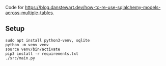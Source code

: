 Code for https://blog.danstewart.dev/how-to-re-use-sqlalchemy-models-across-multiple-tables.  

## Setup
```
sudo apt install python3-venv, sqlite
python -m venv venv
source venv/bin/activate
pip3 install -r requirements.txt
./src/main.py
```
